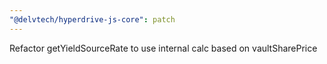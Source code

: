 ```yaml
---
"@delvtech/hyperdrive-js-core": patch
---
```


Refactor getYieldSourceRate to use internal calc based on vaultSharePrice

